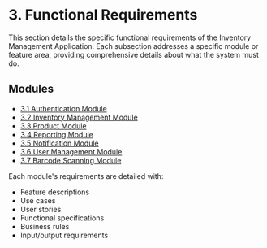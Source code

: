 # 3. Functional Requirements

This section details the specific functional requirements of the Inventory Management Application. Each subsection addresses a specific module or feature area, providing comprehensive details about what the system must do.

## Modules

- [3.1 Authentication Module](./3.1_authentication.md)
- [3.2 Inventory Management Module](./3.2_inventory_management.md)
- [3.3 Product Module](./3.3_product.md)
- [3.4 Reporting Module](./3.4_reporting.md)
- [3.5 Notification Module](./3.5_notification.md)
- [3.6 User Management Module](./3.6_user_management.md)
- [3.7 Barcode Scanning Module](./3.7_barcode_scanning.md)

Each module's requirements are detailed with:

- Feature descriptions
- Use cases
- User stories
- Functional specifications
- Business rules
- Input/output requirements
